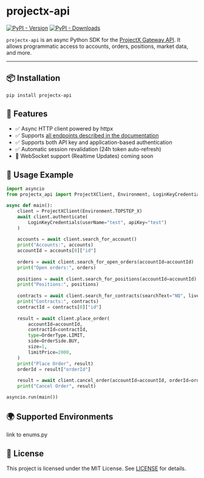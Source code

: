# projectx-api

[![PyPI - Version](https://img.shields.io/pypi/v/projectx-api)](https://pypi.org/project/projectx-api/)
[![PyPI - Downloads](https://img.shields.io/pypi/dm/projectx-api)](https://pypistats.org/packages/projectx-api)

`projectx-api` is an async Python SDK for the [ProjectX Gateway API](https://gateway.docs.projectx.com/). It allows programmatic access to accounts, orders, positions, market data, and more.

---

## 📦 Installation

```
pip install projectx-api
```

## 🚀 Features

- ✅ Async HTTP client powered by httpx
- ✅ Supports [all endpoints described in the documentation](https://gateway.docs.projectx.com/docs/intro)
- ✅ Supports both API key and application-based authentication
- ✅ Automatic session revalidation (24h token auto-refresh)
- 🚧 WebSocket support (Realtime Updates) coming soon

## 🔧 Usage Example

```python
import asyncio
from projectx_api import ProjectXClient, Environment, LoginKeyCredentials, OrderSide, OrderType

async def main():
    client = ProjectXClient(Environment.TOPSTEP_X)
    await client.authenticate(
        LoginKeyCredentials(userName="test", apiKey="test")
    )
    
    accounts = await client.search_for_account()
    print("Accounts:", accounts)
    accountId = accounts[0]["id"]
    
    orders = await client.search_for_open_orders(accountId=accountId)
    print("Open orders:", orders)
    
    positions = await client.search_for_positions(accountId=accountId)
    print("Positions:", positions)
    
    contracts = await client.search_for_contracts(searchText="NQ", live=True)
    print("Contracts:", contracts)
    contractId = contracts[0]["id"]
    
    result = await client.place_order(
        accountId=accountId,
        contractId=contractId,
        type=OrderType.LIMIT,
        side=OrderSide.BUY,
        size=1,
        limitPrice=2000,
    )
    print("Place Order", result)
    orderId = result["orderId"]
    
    result = await client.cancel_order(accountId=accountId, orderId=orderId)
    print("Cancel Order", result)

asyncio.run(main())
```

## 🌍 Supported Environments

link to enums.py

## 📄 License

This project is licensed under the MIT License.
See [LICENSE](LICENSE) for details.

